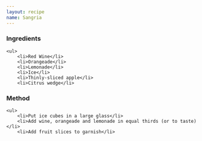 ```yaml
---
layout: recipe
name: Sangria
---
```



<div>
	<h3>Ingredients</h3>

	<ul>
		<li>Red Wine</li>
		<li>Orangeade</li>
		<li>Lemonade</li>
		<li>Ice</li>
		<li>Thinly-sliced apple</li>
		<li>Citrus wedge</li>
  </ul>
</div>

<div>
	<h3>Method</h3>

	<ul>
		<li>Put ice cubes in a large glass</li>
		<li>Add wine, orangeade and lemonade in equal thirds (or to taste)</li>
		<li>Add fruit slices to garnish</li>
  </ul>
</div>
